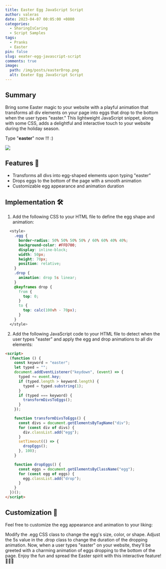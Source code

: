 ```yaml
---
title: Easter Egg JavaScript Script
author: valeras
date: 2023-04-07 00:05:00 +0800
categories:
  - SharingIsCaring
  - Script Samples
tags:
  - Pranks
  - Easter
pin: false
slug: eeater-egg-javascript-script
comments: true
image:
  path: /img/posts/easterDrop.png
  alt: Eeater Egg JavaScript Script
---
```


## Summary

Bring some Easter magic to your website with a playful animation that transforms all div elements on your page into eggs that drop to the bottom when the user types "easter." This lightweight JavaScript snippet, along with some CSS, adds a delightful and interactive touch to your website during the holiday season.

Type "**easter**" now !!! :)

![](/img/posts/eggs.gif)

## Features 🌟

- Transforms all divs into egg-shaped elements upon typing "easter"
- Drops eggs to the bottom of the page with a smooth animation
- Customizable egg appearance and animation duration


## Implementation 🛠️

1. Add the following CSS to your HTML file to define the egg shape and animation:

```css
  <style>
    .egg {
      border-radius: 50% 50% 50% 50% / 60% 60% 40% 40%;
      background-color: #FFD700;
      display: inline-block;
      width: 50px;
      height: 70px;
      position: relative;
    }
    .drop {
      animation: drop 5s linear;
    }
    @keyframes drop {
      from {
        top: 0;
      }
      to {
        top: calc(100vh - 70px);
      }
    }
  </style>
```

2. Add the following JavaScript code to your HTML file to detect when the user types "easter" and apply the egg and drop animations to all div elements:

```html
<script>
  (function () {
    const keyword = "easter";
    let typed = "";
    document.addEventListener("keydown", (event) => {
      typed += event.key;
      if (typed.length > keyword.length) {
        typed = typed.substring(1);
      }
      if (typed === keyword) {
        transformDivsToEggs();
      }
    });

    function transformDivsToEggs() {
      const divs = document.getElementsByTagName("div");
      for (const div of divs) {
        div.classList.add("egg");
      }
      setTimeout(() => {
        dropEggs();
      }, 100);
    }

    function dropEggs() {
      const eggs = document.getElementsByClassName("egg");
      for (const egg of eggs) {
        egg.classList.add("drop");
      }
    }
  })();
</script>
```

## Customization 🎨
Feel free to customize the egg appearance and animation to your liking:

Modify the .egg CSS class to change the egg's size, color, or shape.
Adjust the 5s value in the .drop class to change the duration of the dropping animation.
Now, when a user types "easter" on your website, they'll be greeted with a charming animation of eggs dropping to the bottom of the page. Enjoy the fun and spread the Easter spirit with this interactive feature! 🐰🥚🌷
